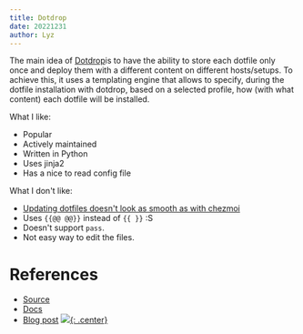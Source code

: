 ```yaml
---
title: Dotdrop
date: 20221231
author: Lyz
---
```


The main idea of [Dotdrop](https://deadc0de.re/dotdrop/)is to have the ability
to store each dotfile only once and deploy them with a different content on
different hosts/setups. To achieve this, it uses a templating engine that allows
to specify, during the dotfile installation with dotdrop, based on a selected
profile, how (with what content) each dotfile will be installed.

What I like:

- Popular
- Actively maintained
- Written in Python
- Uses jinja2
- Has a nice to read config file

What I don't like:

- [Updating dotfiles doesn't look as smooth as with chezmoi](https://dotdrop.readthedocs.io/en/latest/usage/#update-dotfiles)
- Uses `{{@@ @@}}` instead of `{{ }}` :S
- Doesn't support `pass`.
- Not easy way to edit the files.

# References

- [Source](https://github.com/deadc0de6/dotdrop)
- [Docs](https://dotdrop.readthedocs.io/en/latest/)
- [Blog post](https://deadc0de.re/articles/dotfiles.html)
[![](not-by-ai.svg){: .center}](https://notbyai.fyi)
